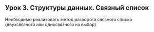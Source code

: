 ﻿## Урок 3. Структуры данных. Связный список
Необходимо реализовать метод разворота связного списка (двухсвязного или односвязного на выбор)